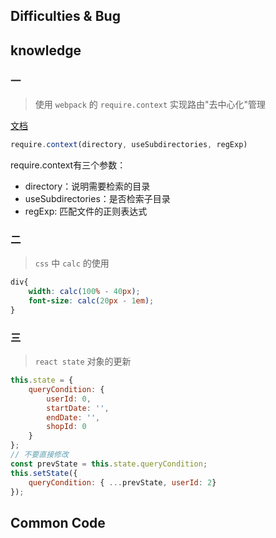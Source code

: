 ## Difficulties & Bug

## knowledge

### 一

> 使用 `webpack` 的 `require.context` 实现路由"去中心化"管理

[文档](https://webpack.js.org/guides/dependency-management/#require-context)

```js
require.context(directory, useSubdirectories, regExp)
```

require.context有三个参数：

* directory：说明需要检索的目录
* useSubdirectories：是否检索子目录
* regExp: 匹配文件的正则表达式

### 二

> `css` 中 `calc` 的使用

```css
div{
    width: calc(100% - 40px);
    font-size: calc(20px - 1em);
}
```

### 三

> `react state` 对象的更新

```js
this.state = {
    queryCondition: {
        userId: 0,
        startDate: '',
        endDate: '',
        shopId: 0
    }
};
// 不要直接修改
const prevState = this.state.queryCondition;
this.setState({
    queryCondition: { ...prevState, userId: 2}
});
```

## Common Code